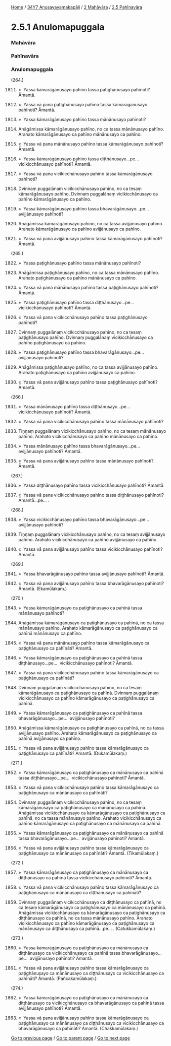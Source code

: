 
[Home](/) / [34Y7 Anusayayamakapāḷi](/tipitaka/34Y7.md) / [2 Mahāvāra](/tipitaka/34Y7/2.md) / [2.5 Pahīnavāra](/tipitaka/34Y7/2/2.5.md)

# 2.5.1 Anulomapuggala

### Mahāvāra

### Pahīnavāra

### Anulomapuggala

(264.)

1811. »  Yassa kāmarāgānusayo pahīno tassa paṭighānusayo pahīnoti? Āmantā.

1812. «  Yassa vā pana paṭighānusayo pahīno tassa kāmarāgānusayo pahīnoti? Āmantā.

1813. »  Yassa kāmarāgānusayo pahīno tassa mānānusayo pahīnoti?

1814. Anāgāmissa kāmarāgānusayo pahīno, no ca tassa mānānusayo pahīno. Arahato kāmarāgānusayo ca pahīno mānānusayo ca pahīno.

1815. «  Yassa vā pana mānānusayo pahīno tassa kāmarāgānusayo pahīnoti? Āmantā.

1816. »  Yassa kāmarāgānusayo pahīno tassa diṭṭhānusayo…pe…  vicikicchānusayo pahīnoti? Āmantā.

1817. «  Yassa vā pana vicikicchānusayo pahīno tassa kāmarāgānusayo pahīnoti?

1818. Dvinnaṃ puggalānaṃ vicikicchānusayo pahīno, no ca tesaṃ kāmarāgānusayo pahīno. Dvinnaṃ puggalānaṃ vicikicchānusayo ca pahīno kāmarāgānusayo ca pahīno.

1819. »  Yassa kāmarāgānusayo pahīno tassa bhavarāgānusayo…pe…  avijjānusayo pahīnoti?

1820. Anāgāmissa kāmarāgānusayo pahīno, no ca tassa avijjānusayo pahīno. Arahato kāmarāgānusayo ca pahīno avijjānusayo ca pahīno.

1821. «  Yassa vā pana avijjānusayo pahīno tassa kāmarāgānusayo pahīnoti? Āmantā.

(265.)

1822. »  Yassa paṭighānusayo pahīno tassa mānānusayo pahīnoti?

1823. Anāgāmissa paṭighānusayo pahīno, no ca tassa mānānusayo pahīno. Arahato paṭighānusayo ca pahīno mānānusayo ca pahīno.

1824. «  Yassa vā pana mānānusayo pahīno tassa paṭighānusayo pahīnoti? Āmantā.

1825. »  Yassa paṭighānusayo pahīno tassa diṭṭhānusayo…pe…  vicikicchānusayo pahīnoti? Āmantā.

1826. «  Yassa vā pana vicikicchānusayo pahīno tassa paṭighānusayo pahīnoti?

1827. Dvinnaṃ puggalānaṃ vicikicchānusayo pahīno, no ca tesaṃ paṭighānusayo pahīno. Dvinnaṃ puggalānaṃ vicikicchānusayo ca pahīno paṭighānusayo ca pahīno.

1828. »  Yassa paṭighānusayo pahīno tassa bhavarāgānusayo…pe…  avijjānusayo pahīnoti?

1829. Anāgāmissa paṭighānusayo pahīno, no ca tassa avijjānusayo pahīno. Arahato paṭighānusayo ca pahīno avijjānusayo ca pahīno.

1830. «  Yassa vā pana avijjānusayo pahīno tassa paṭighānusayo pahīnoti? Āmantā.

(266.)

1831. »  Yassa mānānusayo pahīno tassa diṭṭhānusayo…pe…  vicikicchānusayo pahīnoti? Āmantā.

1832. «  Yassa vā pana vicikicchānusayo pahīno tassa mānānusayo pahīnoti?

1833. Tiṇṇaṃ puggalānaṃ vicikicchānusayo pahīno, no ca tesaṃ mānānusayo pahīno. Arahato vicikicchānusayo ca pahīno mānānusayo ca pahīno.

1834. »  Yassa mānānusayo pahīno tassa bhavarāgānusayo…pe…  avijjānusayo pahīnoti? Āmantā.

1835. «  Yassa vā pana avijjānusayo pahīno tassa mānānusayo pahīnoti? Āmantā.

(267.)

1836. »  Yassa diṭṭhānusayo pahīno tassa vicikicchānusayo pahīnoti? Āmantā.

1837. «  Yassa vā pana vicikicchānusayo pahīno tassa diṭṭhānusayo pahīnoti? Āmantā…pe… .

(268.)

1838. »  Yassa vicikicchānusayo pahīno tassa bhavarāgānusayo…pe…  avijjānusayo pahīnoti?

1839. Tiṇṇaṃ puggalānaṃ vicikicchānusayo pahīno, no ca tesaṃ avijjānusayo pahīno. Arahato vicikicchānusayo ca pahīno avijjānusayo ca pahīno.

1840. «  Yassa vā pana avijjānusayo pahīno tassa vicikicchānusayo pahīnoti? Āmantā.

(269.)

1841. »  Yassa bhavarāgānusayo pahīno tassa avijjānusayo pahīnoti? Āmantā.

1842. «  Yassa vā pana avijjānusayo pahīno tassa bhavarāgānusayo pahīnoti? Āmantā. (Ekamūlakaṃ.)

(270.)

1843. »  Yassa kāmarāgānusayo ca paṭighānusayo ca pahīnā tassa mānānusayo pahīnoti?

1844. Anāgāmissa kāmarāgānusayo ca paṭighānusayo ca pahīnā, no ca tassa mānānusayo pahīno. Arahato kāmarāgānusayo ca paṭighānusayo ca pahīnā mānānusayo ca pahīno.

1845. «  Yassa vā pana mānānusayo pahīno tassa kāmarāgānusayo ca paṭighānusayo ca pahīnāti? Āmantā.

1846. »  Yassa kāmarāgānusayo ca paṭighānusayo ca pahīnā tassa diṭṭhānusayo…pe…  vicikicchānusayo pahīnoti? Āmantā.

1847. «  Yassa vā pana vicikicchānusayo pahīno tassa kāmarāgānusayo ca paṭighānusayo ca pahīnāti?

1848. Dvinnaṃ puggalānaṃ vicikicchānusayo pahīno, no ca tesaṃ kāmarāgānusayo ca paṭighānusayo ca pahīnā. Dvinnaṃ puggalānaṃ vicikicchānusayo ca pahīno kāmarāgānusayo ca paṭighānusayo ca pahīnā.

1849. »  Yassa kāmarāgānusayo ca paṭighānusayo ca pahīnā tassa bhavarāgānusayo…pe…  avijjānusayo pahīnoti?

1850. Anāgāmissa kāmarāgānusayo ca paṭighānusayo ca pahīnā, no ca tassa avijjānusayo pahīno. Arahato kāmarāgānusayo ca paṭighānusayo ca pahīnā avijjānusayo ca pahīno.

1851. «  Yassa vā pana avijjānusayo pahīno tassa kāmarāgānusayo ca paṭighānusayo ca pahīnāti? Āmantā. (Dukamūlakaṃ.)

(271.)

1852. »  Yassa kāmarāgānusayo ca paṭighānusayo ca mānānusayo ca pahīnā tassa diṭṭhānusayo…pe…  vicikicchānusayo pahīnoti? Āmantā.

1853. «  Yassa vā pana vicikicchānusayo pahīno tassa kāmarāgānusayo ca paṭighānusayo ca mānānusayo ca pahīnāti?

1854. Dvinnaṃ puggalānaṃ vicikicchānusayo pahīno, no ca tesaṃ kāmarāgānusayo ca paṭighānusayo ca mānānusayo ca pahīnā. Anāgāmissa vicikicchānusayo ca kāmarāgānusayo ca paṭighānusayo ca pahīnā, no ca tassa mānānusayo pahīno. Arahato vicikicchānusayo ca pahīno kāmarāgānusayo ca paṭighānusayo ca mānānusayo ca pahīnā.

1855. »  Yassa kāmarāgānusayo ca paṭighānusayo ca mānānusayo ca pahīnā tassa bhavarāgānusayo…pe…  avijjānusayo pahīnoti? Āmantā.

1856. «  Yassa vā pana avijjānusayo pahīno tassa kāmarāgānusayo ca paṭighānusayo ca mānānusayo ca pahīnāti? Āmantā. (Tikamūlakaṃ.)

(272.)

1857. »  Yassa kāmarāgānusayo ca paṭighānusayo ca mānānusayo ca diṭṭhānusayo ca pahīnā tassa vicikicchānusayo pahīnoti? Āmantā.

1858. «  Yassa vā pana vicikicchānusayo pahīno tassa kāmarāgānusayo ca paṭighānusayo ca mānānusayo ca diṭṭhānusayo ca pahīnāti?

1859. Dvinnaṃ puggalānaṃ vicikicchānusayo ca diṭṭhānusayo ca pahīnā, no ca tesaṃ kāmarāgānusayo ca paṭighānusayo ca mānānusayo ca pahīnā. Anāgāmissa vicikicchānusayo ca kāmarāgānusayo ca paṭighānusayo ca diṭṭhānusayo ca pahīnā, no ca tassa mānānusayo pahīno. Arahato vicikicchānusayo ca pahīno kāmarāgānusayo ca paṭighānusayo ca mānānusayo ca diṭṭhānusayo ca pahīnā…pe… . (Catukkamūlakaṃ.)

(273.)

1860. »  Yassa kāmarāgānusayo ca paṭighānusayo ca mānānusayo ca diṭṭhānusayo ca vicikicchānusayo ca pahīnā tassa bhavarāgānusayo…pe…  avijjānusayo pahīnoti? Āmantā.

1861. «  Yassa vā pana avijjānusayo pahīno tassa kāmarāgānusayo ca paṭighānusayo ca mānānusayo ca diṭṭhānusayo ca vicikicchānusayo ca pahīnāti? Āmantā. (Pañcakamūlakaṃ.)

(274.)

1862. »  Yassa kāmarāgānusayo ca paṭighānusayo ca mānānusayo ca diṭṭhānusayo ca vicikicchānusayo ca bhavarāgānusayo ca pahīnā tassa avijjānusayo pahīnoti? Āmantā.

1863. «  Yassa vā pana avijjānusayo pahīno tassa kāmarāgānusayo ca paṭighānusayo ca mānānusayo ca diṭṭhānusayo ca vicikicchānusayo ca bhavarāgānusayo ca pahīnāti? Āmantā. (Chakkamūlakaṃ.)

[Go to previous page](/tipitaka/34Y7/2/2.5.md) / [Go to parent page](/tipitaka/34Y7/2/2.5.md) / [Go to next page](/tipitaka/34Y7/2/2.5/2.5.2.md)


